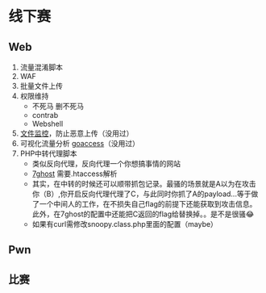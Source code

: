 # 线下赛

## Web

1. 流量混淆脚本
2. WAF
3. 批量文件上传
4. 权限维持
   - 不死马 删不死马
   - contrab
   - Webshell
5. [文件监控](https://github.com/rustyJ4ck/FSMon)，防止恶意上传（没用过）
6. 可视化流量分析 [goaccess](https://github.com/allinurl/goaccess)（没用过）
7. PHP中转代理脚本
   - 类似反向代理，反向代理一个你想搞事情的网站
   - [7ghost](https://github.com/BevisGoh/7ghost) 需要.htaccess解析
   - 其实，在中转的时候还可以顺带抓包记录。最骚的场景就是A以为在攻击你（B）,你开启反向代理代理了C，与此同时你抓了A的payload...等于做了一个中间人的工作，在不损失自己flag的前提下还能获取到攻击信息。此外，在7ghost的配置中还能把C返回的flag给替换掉。。是不是很骚😂
   - 如果有curl需修改snoopy.class.php里面的配置（maybe）

## Pwn



## 比赛